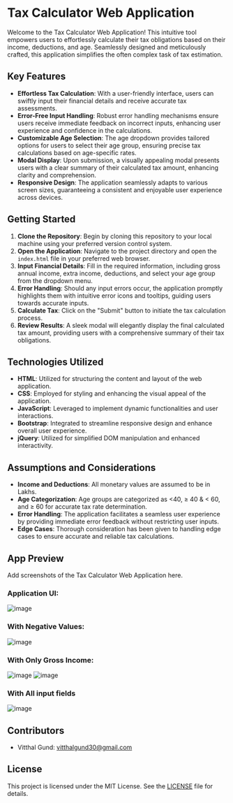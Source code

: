 # Tax Calculator Web Application

Welcome to the Tax Calculator Web Application! This intuitive tool empowers users to effortlessly calculate their tax obligations based on their income, deductions, and age. Seamlessly designed and meticulously crafted, this application simplifies the often complex task of tax estimation.

## Key Features

- **Effortless Tax Calculation**: With a user-friendly interface, users can swiftly input their financial details and receive accurate tax assessments.
- **Error-Free Input Handling**: Robust error handling mechanisms ensure users receive immediate feedback on incorrect inputs, enhancing user experience and confidence in the calculations.
- **Customizable Age Selection**: The age dropdown provides tailored options for users to select their age group, ensuring precise tax calculations based on age-specific rates.
- **Modal Display**: Upon submission, a visually appealing modal presents users with a clear summary of their calculated tax amount, enhancing clarity and comprehension.
- **Responsive Design**: The application seamlessly adapts to various screen sizes, guaranteeing a consistent and enjoyable user experience across devices.

## Getting Started

1. **Clone the Repository**: Begin by cloning this repository to your local machine using your preferred version control system.
2. **Open the Application**: Navigate to the project directory and open the `index.html` file in your preferred web browser.
3. **Input Financial Details**: Fill in the required information, including gross annual income, extra income, deductions, and select your age group from the dropdown menu.
4. **Error Handling**: Should any input errors occur, the application promptly highlights them with intuitive error icons and tooltips, guiding users towards accurate inputs.
5. **Calculate Tax**: Click on the "Submit" button to initiate the tax calculation process.
6. **Review Results**: A sleek modal will elegantly display the final calculated tax amount, providing users with a comprehensive summary of their tax obligations.

## Technologies Utilized

- **HTML**: Utilized for structuring the content and layout of the web application.
- **CSS**: Employed for styling and enhancing the visual appeal of the application.
- **JavaScript**: Leveraged to implement dynamic functionalities and user interactions.
- **Bootstrap**: Integrated to streamline responsive design and enhance overall user experience.
- **jQuery**: Utilized for simplified DOM manipulation and enhanced interactivity.

## Assumptions and Considerations

- **Income and Deductions**: All monetary values are assumed to be in Lakhs.
- **Age Categorization**: Age groups are categorized as <40, ≥ 40 & < 60, and ≥ 60 for accurate tax rate determination.
- **Error Handling**: The application facilitates a seamless user experience by providing immediate error feedback without restricting user inputs.
- **Edge Cases**: Thorough consideration has been given to handling edge cases to ensure accurate and reliable tax calculations.

## App Preview

Add screenshots of the Tax Calculator Web Application here.
### Application UI:
![image](https://github.com/VitthalGund/tax-calculator/assets/97181033/f06b1fe8-94a6-4184-9f7b-fdfeeabf8a5f)
### With Negative Values:
![image](https://github.com/VitthalGund/tax-calculator/assets/97181033/afb13ba3-1c68-4ca7-a67c-e37f101d4ac7)
### With Only Gross Income:
![image](https://github.com/VitthalGund/tax-calculator/assets/97181033/f4beef9a-8af1-4d1d-afd7-e2aa4d75f462)
![image](https://github.com/VitthalGund/tax-calculator/assets/97181033/3eb88c63-0c88-4c78-a0a7-9bf5a65444de)


### With All input fields
![image](https://github.com/VitthalGund/tax-calculator/assets/97181033/77554575-e45a-44b5-8b19-a90734f66246)



## Contributors

- Vitthal Gund: vitthalgund30@gmail.com

## License

This project is licensed under the MIT License. See the [LICENSE](LICENSE) file for details.
